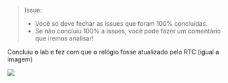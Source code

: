 > Issue:
>
> - Você só deve fechar as issues que foram 100% concluídas.
> - Se não concluiu 100% a issues, você pode fazer um comentário que iremos analisar!

Concluiu o lab e fez com que o relógio fosse atualizado pelo RTC (igual a imagem)

![](https://lh3.googleusercontent.com/X9pKPuAwi-QkF3H-b77JFqpjG2wiqtyS1w3Sppj2BEgASBLRbfyuHli0E0KOG468JKJABWd0Irv3NWHCUxSMOszBX-vlEBbUNYuatWfiL-teCLQgu1NukCruMnuir3ExAQ=w487)
